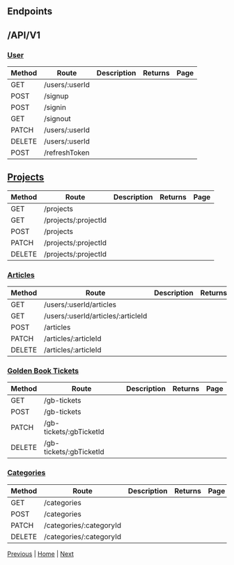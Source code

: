 ## Endpoints

## /API/V1

### <u>User</u>

|Method| Route| Description| Returns |Page|
|---|---|---|---|---|
| GET | /users/:userId |  |  |  |
| POST | /signup|  |  | |
| POST | /signin |  |  |  |
| GET | /signout |  |  |  |
| PATCH | /users/:userId | | | |
| DELETE | /users/:userId |  |  |  |
|POST|/refreshToken| | | |

## <u>Projects</u>

|Method| Route| Description| Returns|Page|
|---|---|---|---|---|
| GET | /projects |  | |  |
| GET | /projects/:projectId |  | |  |
| POST | /projects | |  |  |
| PATCH | /projects/:projectId |  | | |
| DELETE | /projects/:projectId |  |  ||

### <u>Articles</u>

|Method| Route| Description| Returns|Page|
|---|---|---|---|---|
| GET | /users/:userId/articles |  |  | |
| GET | /users/:userId/articles/:articleId | |  | |
| POST | /articles | |  | |
| PATCH | /articles/:articleId |  |  |  |
| DELETE | /articles/:articleId |  |  |  |


### <u>Golden Book Tickets</u>

|Method| Route| Description| Returns|Page|
|---|---|---|---|---|
| GET | /gb-tickets |  | |  |
| POST | /gb-tickets |  |  |  |
| PATCH | /gb-tickets/:gbTicketId |  | |  |
| DELETE | /gb-tickets/:gbTicketId |  |  |  |

### <u>Categories</u>

|Method| Route| Description| Returns|Page|
|---|---|---|---|---|
| GET | /categories |  |  |  |
| POST | /categories |  |  | |
| PATCH | /categories/:categoryId |  |  |  |
| DELETE | /categories/:categoryId |  |  |  |

[Previous](./04_mcd-mld-mpd.md) | [Home](../README.md) | [Next](./05_endpoints.md)
